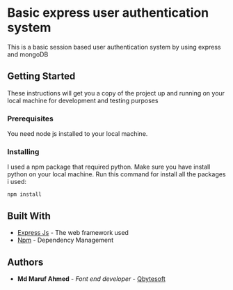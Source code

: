# Basic express user authentication system

This is a basic session based user authentication system by using express and mongoDB

## Getting Started

These instructions will get you a copy of the project up and running on your local machine for development and testing purposes

### Prerequisites

You need node js installed to your local machine.


### Installing

I used a npm package that required python. Make sure you have install python on your local machine. 
Run this command for install all the packages i used:
```
npm install
```

## Built With

* [Express Js](https://expressjs.com/) - The web framework used
* [Npm](https://www.npmjs.com/) - Dependency Management

## Authors

* **Md Maruf Ahmed** - *Font end developer* - [Qbytesoft ](https://qbytesoft.com/)
